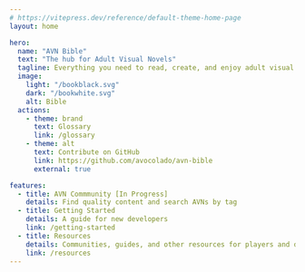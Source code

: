 ```yaml
---
# https://vitepress.dev/reference/default-theme-home-page
layout: home

hero:
  name: "AVN Bible"
  text: "The hub for Adult Visual Novels"
  tagline: Everything you need to read, create, and enjoy adult visual novels.
  image:
    light: "/bookblack.svg"
    dark: "/bookwhite.svg"
    alt: Bible
  actions:
    - theme: brand
      text: Glossary
      link: /glossary
    - theme: alt
      text: Contribute on GitHub
      link: https://github.com/avocolado/avn-bible
      external: true

features:
  - title: AVN Commmunity [In Progress]
    details: Find quality content and search AVNs by tag
  - title: Getting Started
    details: A guide for new developers
    link: /getting-started
  - title: Resources
    details: Communities, guides, and other resources for players and devs
    link: /resources
---
```

